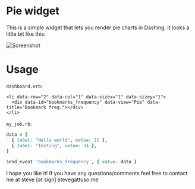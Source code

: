 # Pie widget
This is a simple widget that lets you render pie charts in Dashing. It looks a little bit like this:

![Screenshot](http://i.imgur.com/EUfO8pv.png)

# Usage

`dashboard.erb`:
```erb
<li data-row="2" data-col="1" data-sizex="1" data-sizey="1">
  <div data-id="bookmarks_frequency" data-view="Pie" data-title="Bookmark freq."></div>
</li>
```

`my_job.rb`:
```ruby
data = [
  { label: "Hello world", value: 16 },
  { label: "Testing", value: 34 },
]

send_event 'bookmarks_frequency', { value: data }
```

I hope you like it! If you have any questions/comments feel free to contact me at steve [at sign] stevegattuso.me